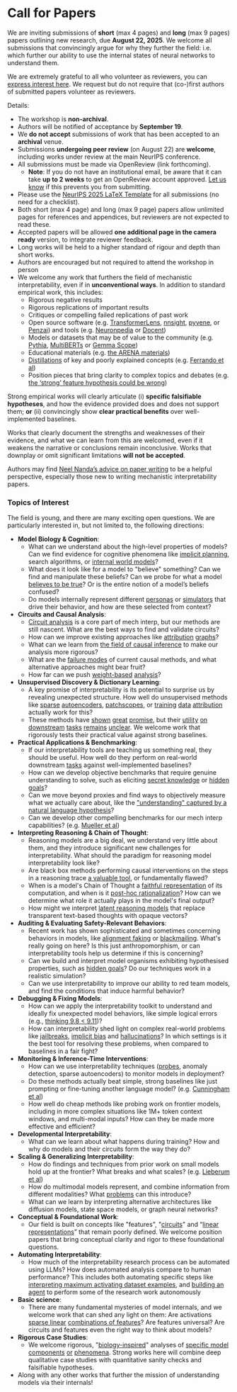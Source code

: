 # Call for Papers
We are inviting submissions of **short** (max 4 pages) and **long** (max 9 pages) papers outlining new research, due **August 22, 2025**. We welcome all submissions that convincingly argue for why they further the field: i.e. which further our ability to use the internal states of neural networks to understand them. 

We are extremely grateful to all who volunteer as reviewers, you can [express interest here](https://www.google.com/url?q=https://docs.google.com/forms/d/e/1FAIpQLSdiw1SJllzoTz_nqzDTzTOGb9DV3W_truQyh-WvYj_QGIi7Mg/viewform?usp%3Ddialog&sa=D&source=editors&ust=1753571218499352&usg=AOvVaw2_Wf-5iDPyg7AK_hDiIUIq). We request but do not require that (co-)first authors of submitted papers volunteer as reviewers. 

Details: 
* The workshop is **non-archival**.
* Authors will be notified of acceptance by **September 19**.
* We **do not accept** submissions of work that has been accepted to an **archival** venue.
* Submissions **undergoing peer review** (on August 22) are **welcome**, including works under review at the main NeurIPS conference.
* All submissions must be made via OpenReview (link forthcoming).
  * **Note**: If you do not have an institutional email, be aware that it can take **up to 2 weeks** to get an OpenReview account approved. [Let us know](mailto:neurips2025@mechinterpworkshop.com) if this prevents you from submitting.
* Please use the [NeurIPS 2025 LaTeX Template](https://www.google.com/url?q=https://media.neurips.cc/Conferences/NeurIPS2025/Styles.zip&sa=D&source=editors&ust=1753571218501529&usg=AOvVaw1JeDbJuQgLNzgwtnin6EZL) for all submissions (no need for a checklist).
* Both short (max 4 page) and long (max 9 page) papers allow unlimited pages for references and appendices, but reviewers are not expected to read these.
* Accepted papers will be allowed **one additional page in the camera ready** version, to integrate reviewer feedback.
* Long works will be held to a higher standard of rigour and depth than short works.
* Authors are encouraged but not required to attend the workshop in person
* We welcome any work that furthers the field of mechanistic interpretability, even if in **unconventional ways**. In addition to standard empirical work, this includes:
  * Rigorous negative results
  * Rigorous replications of important results
  * Critiques or compelling failed replications of past work
  * Open source software (e.g. [TransformerLens](https://www.google.com/url?q=https://github.com/neelnanda-io/TransformerLens&sa=D&source=editors&ust=1753571218503690&usg=AOvVaw0a-ylS00Pzco3cpUOf_gbc), [nnsight](https://www.google.com/url?q=https://github.com/ndif-team/nnsight&sa=D&source=editors&ust=1753571218503809&usg=AOvVaw1mlkN0W0YdfhRNQC_cnfhj), [pyvene](https://www.google.com/url?q=https://github.com/stanfordnlp/pyvene/tree/main/pyvene/models/mlp&sa=D&source=editors&ust=1753571218503936&usg=AOvVaw05rQBxMuJkaJgH24bCl2ob), or [Penzai](https://www.google.com/url?q=https://github.com/google-deepmind/penzai&sa=D&source=editors&ust=1753571218504061&usg=AOvVaw2p7hyLRGQWuhEAOWZ_gsl3)) and tools (e.g. [Neuronpedia](https://www.google.com/url?q=http://neuronpedia.org&sa=D&source=editors&ust=1753571218504215&usg=AOvVaw38EOXxxnAvQAM1aQkg_2ZH) or [Docent](https://www.google.com/url?q=https://transluce.org/introducing-docent&sa=D&source=editors&ust=1753571218504343&usg=AOvVaw0j3zOe-wIo5uhNyHbNtwqm))
  * Models or datasets that may be of value to the community (e.g. [Pythia](https://www.google.com/url?q=https://arxiv.org/abs/2304.01373&sa=D&source=editors&ust=1753571218504640&usg=AOvVaw0m4hpehIIP6uVspmu-7RJA), [MultiBERTs](https://www.google.com/url?q=https://arxiv.org/abs/2106.16163&sa=D&source=editors&ust=1753571218504752&usg=AOvVaw3OhMsmzRI549z1lI7IMYKR) or [Gemma Scope](https://www.google.com/url?q=https://arxiv.org/abs/2408.05147&sa=D&source=editors&ust=1753571218504862&usg=AOvVaw02a--CR-x-Eu92UMj3Mjfl))
  * Educational materials (e.g. [the ARENA materials](https://www.google.com/url?q=https://arena3-chapter1-transformer-interp.streamlit.app/&sa=D&source=editors&ust=1753571218505156&usg=AOvVaw2JaFo3ndjrmYg4pbixlAVT))
  * [Distillations](https://www.google.com/url?q=https://distill.pub/2017/research-debt/&sa=D&source=editors&ust=1753571218505390&usg=AOvVaw2AQP1Go0tkV5C2sfuIaa9m) of key and poorly explained concepts (e.g. [Ferrando et al](https://www.google.com/url?q=https://arxiv.org/abs/2405.00208&sa=D&source=editors&ust=1753571218505839&usg=AOvVaw0wy4vtwT-mb8vC6DiEw4Be))
  * Position pieces that bring clarity to complex topics and debates (e.g. [the ‘strong’ feature hypothesis could be wrong](https://www.google.com/url?q=https://www.alignmentforum.org/posts/tojtPCCRpKLSHBdpn/the-strong-feature-hypothesis-could-be-wrong&sa=D&source=editors&ust=1753571218506606&usg=AOvVaw29KZS9sz5pnOEUJziRircV))

Strong empirical works will clearly articulate (i) **specific falsifiable hypotheses**, and how the evidence provided does and does not support them; **or** (ii) convincingly show **clear practical benefits** over well-implemented baselines. 

Works that clearly document the strengths and weaknesses of their evidence, and what we can learn from this are welcomed, even if it weakens the narrative or conclusions remain inconclusive. Works that downplay or omit significant limitations **will not be accepted**. 

Authors may find [Neel Nanda’s advice on paper writing](https://www.google.com/url?q=https://www.alignmentforum.org/posts/eJGptPbbFPZGLpjsp/highly-opinionated-advice-on-how-to-write-ml-papers&sa=D&source=editors&ust=1753571218508453&usg=AOvVaw3JjyHgJqzzzVPtx_RHaiNU) to be a helpful perspective, especially those new to writing mechanistic interpretability papers. 
### Topics of Interest
The field is young, and there are many exciting open questions. We are particularly interested in, but not limited to, the following directions: 
* **Model Biology & Cognition**:
  * What can we understand about the high-level properties of models? Can we find evidence for cognitive phenomena like [implicit planning](https://www.google.com/url?q=https://transformer-circuits.pub/2025/attribution-graphs/biology.html%23dives-poems&sa=D&source=editors&ust=1753571218509692&usg=AOvVaw20k5gmoshNRczBPH4W-Egh), search algorithms, or [internal world models](https://www.google.com/url?q=https://arxiv.org/abs/2210.13382&sa=D&source=editors&ust=1753571218509843&usg=AOvVaw0sfCisDAcfW6FOOXAboZZ2)?
  * What does it look like for a model to "believe" something? Can we find and manipulate these beliefs? Can we probe for what a model [believes to be true](https://www.google.com/url?q=https://arxiv.org/abs/2310.06824&sa=D&source=editors&ust=1753571218510284&usg=AOvVaw2wnblRnJgtpxUez9YaCKAB)? Or is the entire notion of a model’s beliefs confused?
  * Do models internally represent different [personas](https://www.google.com/url?q=https://arxiv.org/abs/2406.12094&sa=D&source=editors&ust=1753571218510710&usg=AOvVaw1MTJbB3FCY6pTNnA6gLRdk) or [simulators](https://www.google.com/url?q=https://www.nature.com/articles/s41586-023-06647-8&sa=D&source=editors&ust=1753571218510890&usg=AOvVaw2herP-SD0t6JA5qGLgBeWG) that drive their behavior, and how are these selected from context?
* **Circuits and Causal Analysis**:
  * [Circuit analysis](https://www.google.com/url?q=https://distill.pub/2020/circuits/zoom-in/&sa=D&source=editors&ust=1753571218511409&usg=AOvVaw3wMiw-u7YMGYdlO2NZYKol) is a core part of mech interp, but our methods are still nascent. What are the best ways to find and validate circuits?
  * How can we improve existing approaches like [attribution](https://www.google.com/url?q=https://arxiv.org/abs/2406.11944&sa=D&source=editors&ust=1753571218512097&usg=AOvVaw0mMKYQmiDQ-J_XukAvBGzb) [graphs](https://www.google.com/url?q=https://transformer-circuits.pub/2025/attribution-graphs/methods.html&sa=D&source=editors&ust=1753571218512245&usg=AOvVaw3Roga3gMjL8ozeQxPxDOBX)?
  * What can we learn from [the field of causal inference](https://www.google.com/url?q=https://arxiv.org/abs/2407.04690&sa=D&source=editors&ust=1753571218512524&usg=AOvVaw2Vk-2Oo6H0UeZbBnQJ1zK5) to make our analysis more rigorous?
  * What are the [failure modes](https://www.google.com/url?q=https://arxiv.org/abs/2307.15771&sa=D&source=editors&ust=1753571218512757&usg=AOvVaw1OchkkpqrA_IjuqC6mW3hF) of current causal methods, and what alternative approaches might bear fruit?
  * How far can we push [weight-based](https://www.google.com/url?q=https://arxiv.org/abs/2301.05217&sa=D&source=editors&ust=1753571218513069&usg=AOvVaw0ATzxG6Oqj29sgNojddrrc) [analysis](https://www.google.com/url?q=https://arxiv.org/abs/2410.08417&sa=D&source=editors&ust=1753571218513192&usg=AOvVaw3SfhFn1adCCHtqPKpm_1ww)?
* **Unsupervised Discovery & Dictionary Learning**:
  * A key promise of interpretability is its potential to surprise us by revealing unexpected structure. How well do unsupervised methods like [sparse](https://www.google.com/url?q=https://arxiv.org/abs/2103.15949&sa=D&source=editors&ust=1753571218513888&usg=AOvVaw2ArV7CWn8HD2bLZ8XibNd9) [autoencoders](https://www.google.com/url?q=https://transformer-circuits.pub/2023/monosemantic-features&sa=D&source=editors&ust=1753571218514030&usg=AOvVaw0dB-ll_d_5vLUoYyEoDn9m), [patch](https://www.google.com/url?q=https://arxiv.org/abs/2401.06102&sa=D&source=editors&ust=1753571218514123&usg=AOvVaw2cUt31Sloy9vxMGloL-q5X)[scopes](https://www.google.com/url?q=https://arxiv.org/abs/2403.10949v2&sa=D&source=editors&ust=1753571218514210&usg=AOvVaw2OSv9XNn1KP4nVpmyt_YLW), or [training](https://www.google.com/url?q=https://proceedings.mlr.press/v70/koh17a?ref%3Dhttps://githubhelp.com&sa=D&source=editors&ust=1753571218514416&usg=AOvVaw3imHBU1GcGLlASS-x7qgLj) [data](https://www.google.com/url?q=https://arxiv.org/abs/2308.03296&sa=D&source=editors&ust=1753571218514519&usg=AOvVaw3lEHWAvAzr0KgHqaFugqtl) [attribution](https://www.google.com/url?q=https://arxiv.org/abs/2205.11482&sa=D&source=editors&ust=1753571218514652&usg=AOvVaw3feFeDjFMrMwY-_b8S0W0d) actually work for this?
  * These methods have [shown](https://www.google.com/url?q=https://transformer-circuits.pub/2024/scaling-monosemanticity/index.html&sa=D&source=editors&ust=1753571218514932&usg=AOvVaw3hMdky8IqXx__sBLDSYejb) [great](https://www.google.com/url?q=https://transformer-circuits.pub/2025/attribution-graphs/biology.html&sa=D&source=editors&ust=1753571218515073&usg=AOvVaw2OdzuSYFCp9xTpttcHRyXy) [promise](https://www.google.com/url?q=https://arxiv.org/abs/2503.10965&sa=D&source=editors&ust=1753571218515179&usg=AOvVaw1c4l_irc7yxDoLvLqxt6Ox), but their [utility](https://www.google.com/url?q=https://arxiv.org/abs/2502.16681&sa=D&source=editors&ust=1753571218515302&usg=AOvVaw1gb_nmk7qQbKiOb0uvIuo_) [on](https://www.google.com/url?q=https://www.tilderesearch.com/blog/sieve&sa=D&source=editors&ust=1753571218515424&usg=AOvVaw3Ves1oiQHQE81NRgbeBc58) [downstream](https://www.google.com/url?q=https://arxiv.org/abs/2501.17148&sa=D&source=editors&ust=1753571218515561&usg=AOvVaw3OmqLMKa0AVxkLrqCyBbBm) [tasks](https://www.google.com/url?q=https://transformer-circuits.pub/2024/features-as-classifiers/index.html&sa=D&source=editors&ust=1753571218515726&usg=AOvVaw3Lw1aRwGliBPCoKbpRioDh) [remains](https://www.google.com/url?q=https://arxiv.org/abs/2502.04382&sa=D&source=editors&ust=1753571218515839&usg=AOvVaw3MEFTIzYM5szv9qn8Z2y60) [unclear](https://www.google.com/url?q=https://www.alignmentforum.org/posts/4uXCAJNuPKtKBsi28/negative-results-for-saes-on-downstream-tasks&sa=D&source=editors&ust=1753571218516014&usg=AOvVaw2-PgJ6-XrOd4hP1j0L-v_p). We welcome work that rigorously tests their practical value against strong baselines.
* **Practical Applications & Benchmarking**:
  * If our interpretability tools are teaching us something real, they should be useful. How well do they perform on real-world downstream [tasks](https://www.google.com/url?q=https://www.lesswrong.com/posts/wGRnzCFcowRCrpX4Y/downstream-applications-as-validation-of-interpretability&sa=D&source=editors&ust=1753571218516882&usg=AOvVaw364ZYg950eq3Xe2IVqPomA) against well-implemented baselines?
  * How can we develop objective benchmarks that require genuine understanding to solve, such as eliciting [secret knowledge](https://www.google.com/url?q=https://arxiv.org/abs/2505.14352&sa=D&source=editors&ust=1753571218517293&usg=AOvVaw1VADOPxBgHepU-gON8FGkh) or [hidden goals](https://www.google.com/url?q=https://arxiv.org/abs/2503.10965&sa=D&source=editors&ust=1753571218517404&usg=AOvVaw06GlHRkh0xmxm42f4f9tOl)?
  * Can we move beyond proxies and find ways to objectively measure what we actually care about, like the ["understanding" captured by a natural language hypothesis](https://www.google.com/url?q=https://arxiv.org/abs/2502.04382&sa=D&source=editors&ust=1753571218517894&usg=AOvVaw3KudyCPg0Bd4VyCo4mqPmb)?
  * Can we develop other compelling benchmarks for our mech interp capabilities? (e.g. [Mueller et al](https://www.google.com/url?q=https://arxiv.org/abs/2504.13151&sa=D&source=editors&ust=1753571218518228&usg=AOvVaw0c2e65pjw5wTLiBAvzgbp5))
* **Interpreting Reasoning & Chain of Thought**:
  * Reasoning models are a big deal, we understand very little about them, and they introduce significant new challenges for interpretability. What should the paradigm for reasoning model interpretability look like?
  * Are black box methods performing causal interventions on the steps in a reasoning trace [a valuable tool](https://www.google.com/url?q=https://arxiv.org/abs/2506.19143&sa=D&source=editors&ust=1753571218519301&usg=AOvVaw1kBv9DjaiE77jWrE48GdUk), or fundamentally flawed?
  * When is a model's Chain of Thought a [faithful representation](https://www.google.com/url?q=https://arxiv.org/abs/2305.04388&sa=D&source=editors&ust=1753571218519574&usg=AOvVaw0usilea9maFtPF0QzRW-Lo) of its computation, and when is it [post-hoc rationalization](https://www.google.com/url?q=https://arxiv.org/abs/2503.08679&sa=D&source=editors&ust=1753571218519782&usg=AOvVaw3Vj6v0IE_53-YOyDIvvaPI)? How can we determine what role it actually plays in the model's final output?
  * How might we interpret [latent reasoning models](https://www.google.com/url?q=https://arxiv.org/abs/2412.06769&sa=D&source=editors&ust=1753571218520108&usg=AOvVaw0abZhIi-P02y4kqqyj5xXc) that replace transparent text-based thoughts with opaque vectors?
* **Auditing & Evaluating Safety-Relevant Behaviors**:
  * Recent work has shown sophisticated and sometimes concerning behaviors in models, like [alignment faking](https://www.google.com/url?q=https://arxiv.org/abs/2412.14093&sa=D&source=editors&ust=1753571218520691&usg=AOvVaw272pukewPH1UaoV2IvFZPf) or [blackmailing](https://www.google.com/url?q=https://www.anthropic.com/research/agentic-misalignment&sa=D&source=editors&ust=1753571218520824&usg=AOvVaw3umPWH83jpyaU2dEHBp4vc). What's really going on here? Is this just anthropomorphism, or can interpretability tools help us determine if this is concerning?
  * Can we build and interpret model organisms exhibiting hypothesised properties, such as [hidden goals](https://www.google.com/url?q=https://arxiv.org/abs/2503.10965&sa=D&source=editors&ust=1753571218521311&usg=AOvVaw39qhb3bW6y68Ad7sfj2f0V)? Do our techniques work in a realistic simulation?
  * Can we use interpretability to improve our ability to red team models, and find the conditions that induce harmful behavior?
* **Debugging & Fixing Models**:
  * How can we apply the interpretability toolkit to understand and ideally fix unexpected model behaviors, like simple logical errors (e.g., [thinking 9.8 < 9.11](https://www.google.com/url?q=https://transluce.org/observability-interface&sa=D&source=editors&ust=1753571218522172&usg=AOvVaw3iX9RmWUu14G7466v92fAt))?
  * How can interpretability shed light on complex real-world problems like [jailbreaks](https://www.google.com/url?q=https://transformer-circuits.pub/2025/attribution-graphs/biology.html%23dives-jailbreak&sa=D&source=editors&ust=1753571218522576&usg=AOvVaw1cbhnQNzuVH7Igr2DR_FYD), [implicit bias](https://www.google.com/url?q=https://arxiv.org/abs/2506.10922&sa=D&source=editors&ust=1753571218522694&usg=AOvVaw0X5RCaTbIvfg2wXRggv2gz) and [hallucinations](https://www.google.com/url?q=https://arxiv.org/abs/2411.14257&sa=D&source=editors&ust=1753571218522803&usg=AOvVaw0nx1vXA_431cpJ4JpV9f2e)? In which settings is it the best tool for resolving these problems, when compared to baselines in a fair fight?
* **Monitoring & Inference-Time Interventions**:
  * How can we use interpretability techniques ([probes](https://www.google.com/url?q=https://arxiv.org/abs/2102.12452&sa=D&source=editors&ust=1753571218523492&usg=AOvVaw1GZTP50mLBGYgbaUV8lg_z), anomaly detection, sparse autoencoders) to monitor models in deployment?
  * Do these methods actually beat simple, strong baselines like just prompting or fine-tuning another language model? (e.g. [Cunningham et al](https://www.google.com/url?q=https://alignment.anthropic.com/2025/cheap-monitors/&sa=D&source=editors&ust=1753571218524128&usg=AOvVaw37a-Ft22h3lSLXinrtXPAN))
  * How well do cheap methods like probing work on frontier models, including in more complex situations like 1M+ token context windows, and multi-modal inputs? How can they be made more effective and efficient?
* **Developmental Interpretability**:
  * What can we learn about what happens during training? How and why do models and their circuits form the way they do?
* **Scaling & Generalizing Interpretability**:
  * How do findings and techniques from prior work on small models hold up at the frontier? What breaks and what scales? (e.g. [Lieberum et al](https://www.google.com/url?q=https://arxiv.org/abs/2307.09458&sa=D&source=editors&ust=1753571218525721&usg=AOvVaw2YNxNU0bor1UDYdVJbGnRr))
  * How do multimodal models represent, and combine information from different modalities? What [problems](https://www.google.com/url?q=https://openreview.net/pdf?id%3DVUhRdZp8ke&sa=D&source=editors&ust=1753571218526109&usg=AOvVaw12sINw96-SEwg_xS1eIxWW) can this introduce?
  * What can we learn by interpreting alternative architectures like diffusion models, state space models, or graph neural networks?
* **Conceptual & Foundational Work**:
  * Our field is built on concepts like "features", "[circuits](https://www.google.com/url?q=https://distill.pub/2020/circuits/zoom-in/&sa=D&source=editors&ust=1753571218526897&usg=AOvVaw3ZlCNXx7NXmAfw7PPgyWux)" and “[linear representations](https://www.google.com/url?q=https://transformer-circuits.pub/2024/july-update/index.html%23linear-representations&sa=D&source=editors&ust=1753571218527156&usg=AOvVaw0FTjRGJwwbGE3CM1teoAgX)” that remain poorly defined. We welcome position papers that bring conceptual clarity and rigor to these foundational questions.
* **Automating Interpretability**:
  * How much of the interpretability research process can be automated using LLMs? How does automated analysis compare to human performance? This includes both automating specific steps like [interpreting maximum activating dataset examples](https://www.google.com/url?q=https://openaipublic.blob.core.windows.net/neuron-explainer/paper/index.html&sa=D&source=editors&ust=1753571218528351&usg=AOvVaw0u1nM07ccja4z1KjpBYY8o), and [building an agent](https://www.google.com/url?q=https://arxiv.org/abs/2404.14394&sa=D&source=editors&ust=1753571218528501&usg=AOvVaw0STJmag9lCb90jGy4qR68n) to perform some of the research work autonomously
* **Basic science**:
  * There are many fundamental mysteries of model internals, and we welcome work that can shed any light on them: Are activations [sparse linear](https://www.google.com/url?q=https://arxiv.org/abs/1601.03764&sa=D&source=editors&ust=1753571218529172&usg=AOvVaw3HdbX5MlBPKkYmOrOKiNyL) [combinations of features](https://www.google.com/url?q=https://transformer-circuits.pub/2022/toy_model/index.html&sa=D&source=editors&ust=1753571218529341&usg=AOvVaw1AacjWquKYU0zDi1re8n48)? Are features universal? Are circuits and features even the right way to think about models?
* **Rigorous Case Studies**:
  * We welcome rigorous, "[biology-inspired](https://www.google.com/url?q=https://distill.pub/2020/circuits/curve-circuits/&sa=D&source=editors&ust=1753571218529892&usg=AOvVaw1xWAGhKzFcRi95qU_ANc5K)" analyses of [specific model](https://www.google.com/url?q=https://arxiv.org/abs/2310.04625&sa=D&source=editors&ust=1753571218530075&usg=AOvVaw1TsRyfSD455sg_c8BWSSb8) [components](https://www.google.com/url?q=https://transformer-circuits.pub/2024/scaling-monosemanticity/index.html&sa=D&source=editors&ust=1753571218530220&usg=AOvVaw3H39q8Gw-ncUTQgEn5ulrp) [or](https://www.google.com/url?q=https://arxiv.org/abs/2305.01610&sa=D&source=editors&ust=1753571218530320&usg=AOvVaw2Tu8oPnymWN0WLRIXgo4ku) [phenomena](https://www.google.com/url?q=https://arxiv.org/abs/2306.09346&sa=D&source=editors&ust=1753571218530426&usg=AOvVaw1dU3OrfrOhQV7sKyQYmjqm). Strong works here will combine deep qualitative case studies with quantitative sanity checks and falsifiable hypotheses.
* Along with any other works that further the mission of understanding models via their internals!